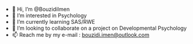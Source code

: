 - 👋 Hi, I’m @BouzidiImen
- 👀 I’m interested in Psychology
- 🌱 I’m currently learning SAS/RWE
- 💞️ I’m looking to collaborate on a project on Developmental Psychology
- 📫 Reach me by my e-mail : bouzidi.imen@outlook.com

<!---
BouzidiImen/BouzidiImen is a ✨ special ✨ repository because its `README.md` (this file) appears on your GitHub profile.
You can click the Preview link to take a look at your changes.
--->
